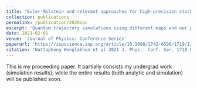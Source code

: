 ```yaml
---
title: "Euler-Milstein and relevant approaches for high-precision stochastic simulation of quantum trajectories"
collection: publications
permalink: /publication/2020spc
excerpt: 'Quantum trajectory simulations using different maps and our proposed approach'
date: 2021-02-01
venue: 'Journal of Physics: Conference Series'
paperurl: 'https://iopscience.iop.org/article/10.1088/1742-6596/1719/1/012099'
citation: 'Nattaphong Wonglakhon et al 2021 J. Phys.: Conf. Ser. 1719 012099'
---
```

This is my proceeding paper. It partially consists my undergrad work (simulation results), while the entire results (both analytic and simulation) will be published soon.
